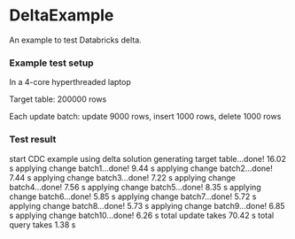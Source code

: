 # DeltaExample

An example to test Databricks delta.

### Example test setup

In a 4-core hyperthreaded laptop

Target table: 200000 rows

Each update batch: update 9000 rows, insert 1000 rows, delete 1000 rows

### Test result

start CDC example using delta solution
generating target table...done! 16.02 s
applying change batch1...done! 9.44 s
applying change batch2...done! 7.44 s
applying change batch3...done! 7.22 s
applying change batch4...done! 7.56 s
applying change batch5...done! 8.35 s
applying change batch6...done! 5.85 s
applying change batch7...done! 5.72 s
applying change batch8...done! 5.73 s
applying change batch9...done! 6.85 s
applying change batch10...done! 6.26 s
total update takes 70.42 s
total query takes 1.38 s

